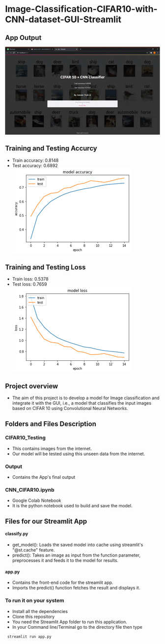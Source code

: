 # Image-Classification-CIFAR10-with-CNN-dataset-GUI-Streamlit

## App Output
![alt text](Output/2173244_CIFAR10_CNN.gif)


## Training and Testing Accurcy
- Train accuracy: 0.8148
- Test accuracy: 0.6892 </br>
![alt text](https://github.com/Jeevan-Thukrul/Image-Classification-CIFAR10-with-CNN-dataset-GUI-Streamlit/blob/master/Output/Accuracy.png)

## Training and Testing Loss
- Train loss: 0.5378
- Test loss: 0.7659 </br>
![alt text](https://github.com/Jeevan-Thukrul/Image-Classification-CIFAR10-with-CNN-dataset-GUI-Streamlit/blob/master/Output/loss.png)

## Project overview
- The aim of this project is to develop a model for Image classification and integrate it with the GUI, 
i.e., a model that classifies the input images based on CIFAR 10 using Convolutional Neural Networks.

## Folders and Files Description


### CIFAR10_Testing
- This contains images from the internet.
- Our model will be tested using this unseen data from the internet.

### Output
- Contains the App's final output 

### CNN_CIFAR10.ipynb
- Google Colab Notebook
- It is the python notebook used to build and save the model.

## Files for our Streamlit App

#### classify.py
- get_model(): Loads the saved model into cache using streamlit's "@st.cache" feature.
- predict(): Takes an image as input from the function parameter, preprocesses it and feeds it to the model for results.

#### app.py
- Contains the front-end code for the streamlit app.
- Imports the predict() function fetches the result and displays it.

### To run it on your system
- Install all the dependencies
- Clone this repository
- You need the Streamlit App folder to run this application.
- In your Command line/Terminal go to the directory file then type
 
```
 streamlit run app.py
```
